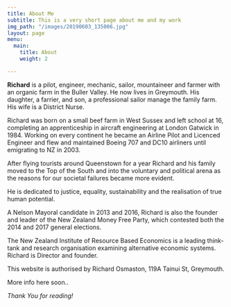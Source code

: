 ```yaml
---
title: About Me
subtitle: This is a very short page about me and my work
img_path: "/images/20190603_135006.jpg"
layout: page
menu:
  main:
    title: About
    weight: 2

---
```

**Richard** is a pilot, engineer, mechanic, sailor, mountaineer and farmer with an organic farm in the Buller Valley. He now lives in Greymouth. His daughter, a farrier, and son, a professional sailor manage the  family farm. His wife is a District Nurse.

Richard was born on a small beef farm in West Sussex and left school at 16, completing an apprenticeship in aircraft engineering  at London Gatwick in 1984.  Working on every continent he became an Airline Pilot  and Licenced Engineer and flew and maintained Boeing 707 and DC10 airliners until emigrating to NZ in 2003.

After flying tourists around Queenstown for a year Richard and his family moved to the Top of the South and into the voluntary and political arena as the reasons for our societal failures became more evident.

He is dedicated to justice, equality, sustainability and the realisation of true human potential.

A Nelson Mayoral candidate in 2013 and 2016, Richard is also the founder and leader of the New Zealand Money Free Party, which contested both the 2014 and 2017 general elections.

The New Zealand Institute of Resource Based Economics is a leading think-tank and research organisation examining alternative economic systems. Richard is Director and founder.

This website is authorised by Richard Osmaston, 119A Tainui St, Greymouth.

More info here soon..

_Thank You for reading!_